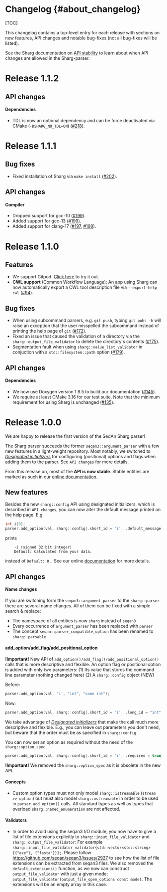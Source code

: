 # Changelog {#about_changelog}

[TOC]

This changelog contains a top-level entry for each release with sections on new features, API changes and notable
bug-fixes (not all bug-fixes will be listed).

See the Sharg documentation on [API stability](https://docs.seqan.de/sharg/main_user/about_api.html) to learn about
when API changes are allowed in the Sharg-parser.

<!--
The following API changes should be documented as such:
  * a previously experimental interface now being marked as stable
  * an interface being removed
  * syntactical changes to an interface (e.g. renaming or reordering of files, functions, parameters)
  * semantic changes to an interface (e.g. a function's result is now always one larger) [DANGEROUS!]

If possible, provide tooling that performs the changes, e.g. a shell-script.
-->

# Release 1.1.2

## API changes

#### Dependencies
  * TDL is now an optional dependency and can be force deactivated via CMake (`-DSHARG_NO_TDL=ON`)
    ([#218](https://github.com/seqan/sharg-parser/pull/218)).

# Release 1.1.1

## Bug fixes

* Fixed installation of Sharg via `make install` ([#202](https://github.com/seqan/sharg-parser/pull/202)).

## API changes

#### Compiler

* Dropped support for gcc-10 ([#199](https://github.com/seqan/sharg-parser/pull/199)).
* Added support for gcc-13 ([#199](https://github.com/seqan/sharg-parser/pull/199)).
* Added support for clang-17 ([#197](https://github.com/seqan/sharg-parser/pull/197),
  [#198](https://github.com/seqan/sharg-parser/pull/198)).

# Release 1.1.0

## Features

* We support Gitpod. [Click here](https://gitpod.io/#https://github.com/seqan/sharg-parser/)
  to try it out.
* **CWL support** (Common Workflow Language): An app using Sharg can now automatically export a CWL tool
  description file via `--export-help cwl` ([#94](https://github.com/seqan/sharg-parser/pull/94)).

## Bug fixes

* When using subcommand parsers, e.g. `git push`, typing `git puhs -h` will raise an exception that the user misspelled
  the subcommand instead of printing the help page of `git` ([\#172](https://github.com/seqan/sharg-parser/pull/172)).
* Fixed an issue that caused the validation of a directory via the `sharg::output_file_validator` to delete the
  directory's contents ([\#175](https://github.com/seqan/sharg-parser/pull/175)).
* Segmentation fault when using `sharg::value_list_validator` in conjuction with a `std::filesystem::path` option
  ([\#179](https://github.com/seqan/sharg-parser/pull/179)).

## API changes

#### Dependencies
  * We now use Doxygen version 1.9.5 to build our documentation ([\#145](https://github.com/seqan/sharg-parser/pull/145)).
  * We require at least CMake 3.16 for our test suite. Note that the minimum requirement for using Sharg is unchanged
    ([\#135](https://github.com/seqan/sharg-parser/pull/135)).

# Release 1.0.0

We are happy to release the first version of the SeqAn Sharg parser!

The Sharg parser succeeds the former `seqan3::argument_parser` with a few new features in a light-weight repository.
Most notably, we switched to
[*Designated initializers*](https://en.cppreference.com/w/cpp/language/aggregate_initialization#Designated_initializers)
for configuring (positional) options and flags when adding them to the parser. See `API changes` for more details.

From this release on, most of the **API is now stable**. Stable entities are marked as such in our
[online documentation](https://docs.seqan.de/sharg/main_user/classsharg_1_1parser.html).

## New features

Besides the new `sharg::config` API using designated initializers, which is described in `API changes`,
you can now alter the default message printed on the help page. E.g.
```cpp
int i{0};
parser.add_option(val, sharg::config{.short_id = 'i', .default_message = "Calculated from your data"});
```
prints
```
    -i (signed 32 bit integer)
    Default: Calculated from your data.
```
instead of `Default: 0.`. See our online
[documentation](https://docs.seqan.de/sharg/main_user/structsharg_1_1config.html#aec21e88c7a32f4c0cfab9970de89df71)
for more details.

## API changes

#### Name changes

If you are switching form the `seqan3::argument_parser` to the `sharg::parser` there are several name changes.
All of them can be fixed with a simple search & replace:
* The namespace of all entities is now `sharg` instead of `seqan3`
* Every occurrence of `argument_parser` has been replaced with `parser`
* The concept `seqan::parser_compatible_option` has been renamed to `sharg::parsable`

#### add_option/add_flag/add_positional_option

**!Important!** New API of `add_option()/add_flag()/add_positional_option()` calls that is more descriptive and flexible.
An option flag or positional option is added with only two parameters:
(1) Its value that stores the command line parameter (nothing changed here)
(2) A `sharg::config` object (NEW)

Before:
```cpp
parser.add_option(val, 'i', "int", "some int");
```
Now:
```cpp
parser.add_option(val, sharg::config{.short_id = 'i', .long_id = "int", .description = "some int"});
```
We take advantage of [*Designated initializers*](https://en.cppreference.com/w/cpp/language/aggregate_initialization#Designated_initializers)
that make the call much more descriptive and flexible.
E.g., you can leave out parameters you don't need, but beware that the order must be as specified in `sharg::config`.

You can now set an option as required without the need of the `sharg::option_spec`
```cpp
parser.add_option(val, sharg::config{.short_id = 'i', .required = true});
```

**!Important!** We removed the `sharg::option_spec` as it is obsolete in the new API.

#### Concepts

* Custom option types must not only model `sharg::istreamable` (`stream >> option`)
  but must also model `sharg::ostreamable` in order to be used in `parser.add_option()` calls.
  All standard types as well as types that overload `sharg::named_enumeration` are not affected.

#### Validators

* In order to avoid using the seqan3 I/O module, you now have to give a list of file extensions explicitly to
`sharg::input_file_validator` and `sharg::output_file_validator`:
For example `sharg::input_file_validator validator{std::vector<std::string>{{"exe"}, {"fasta"}}};`. Please follow
https://github.com/seqan/seqan3/issues/2927 to see how the list of file extensions can be extracted from seqan3 files.
We also removed the `default_extensions()` function, as we now can construct `output_file_validator` with just a given
mode: `output_file_validator(output_file_open_options const mode)`. The extensions will be an empty array in this case.
